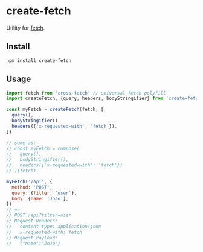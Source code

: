 # create-fetch

Utility for [fetch](https://developer.mozilla.org/en-US/docs/Web/API/Fetch_API).

## Install

```
npm install create-fetch
```

## Usage

```js
import fetch from 'cross-fetch' // universal fetch polyfill
import createFetch, {query, headers, bodyStringifier} from 'create-fetch'

const myFetch = createFetch(fetch, [
  query(),
  bodyStringifier(),
  headers({'x-requested-with': 'fetch'}),
])

// same as:
// const myFetch = compose(
//   query(),
//   bodyStringifier(),
//   headers({'x-requested-with': 'fetch'})
// )(fetch)

myFetch('/api', {
  method: 'POST',
  query: {filter: 'user'},
  body: {name: 'JoJo'},
})
// =>
// POST /api?filter=user
// Request Headers:
//   content-type: application/json
//   x-requested-with: fetch
// Request Payload:
//   {"name":"JoJo"}
```
